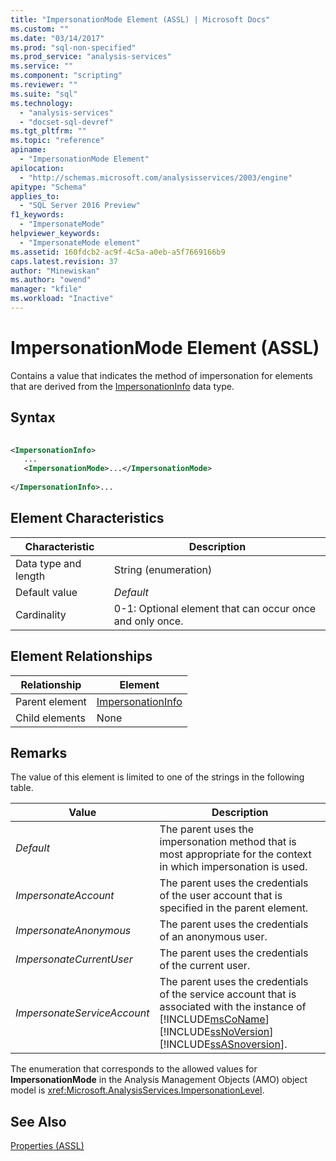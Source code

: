 ```yaml
---
title: "ImpersonationMode Element (ASSL) | Microsoft Docs"
ms.custom: ""
ms.date: "03/14/2017"
ms.prod: "sql-non-specified"
ms.prod_service: "analysis-services"
ms.service: ""
ms.component: "scripting"
ms.reviewer: ""
ms.suite: "sql"
ms.technology: 
  - "analysis-services"
  - "docset-sql-devref"
ms.tgt_pltfrm: ""
ms.topic: "reference"
apiname: 
  - "ImpersonationMode Element"
apilocation: 
  - "http://schemas.microsoft.com/analysisservices/2003/engine"
apitype: "Schema"
applies_to: 
  - "SQL Server 2016 Preview"
f1_keywords: 
  - "ImpersonateMode"
helpviewer_keywords: 
  - "ImpersonateMode element"
ms.assetid: 160fdcb2-ac9f-4c5a-a0eb-a5f7669166b9
caps.latest.revision: 37
author: "Minewiskan"
ms.author: "owend"
manager: "kfile"
ms.workload: "Inactive"
---
```

# ImpersonationMode Element (ASSL)
  Contains a value that indicates the method of impersonation for elements that are derived from the [ImpersonationInfo](../../../analysis-services/scripting/data-type/impersonationinfo-data-type-assl.md) data type.  
  
## Syntax  
  
```xml  
  
<ImpersonationInfo>  
   ...  
   <ImpersonationMode>...</ImpersonationMode>  
  
</ImpersonationInfo>...  
```  
  
## Element Characteristics  
  
|Characteristic|Description|  
|--------------------|-----------------|  
|Data type and length|String (enumeration)|  
|Default value|*Default*|  
|Cardinality|0-1: Optional element that can occur once and only once.|  
  
## Element Relationships  
  
|Relationship|Element|  
|------------------|-------------|  
|Parent element|[ImpersonationInfo](../../../analysis-services/scripting/data-type/impersonationinfo-data-type-assl.md)|  
|Child elements|None|  
  
## Remarks  
 The value of this element is limited to one of the strings in the following table.  
  
|Value|Description|  
|-----------|-----------------|  
|*Default*|The parent uses the impersonation method that is most appropriate for the context in which impersonation is used.|  
|*ImpersonateAccount*|The parent uses the credentials of the user account that is specified in the parent element.|  
|*ImpersonateAnonymous*|The parent uses the credentials of an anonymous user.|  
|*ImpersonateCurrentUser*|The parent uses the credentials of the current user.|  
|*ImpersonateServiceAccount*|The parent uses the credentials of the service account that is associated with the instance of [!INCLUDE[msCoName](../../../includes/msconame-md.md)] [!INCLUDE[ssNoVersion](../../../includes/ssnoversion-md.md)] [!INCLUDE[ssASnoversion](../../../includes/ssasnoversion-md.md)].|  
  
 The enumeration that corresponds to the allowed values for **ImpersonationMode** in the Analysis Management Objects (AMO) object model is <xref:Microsoft.AnalysisServices.ImpersonationLevel>.  
  
## See Also  
 [Properties &#40;ASSL&#41;](../../../analysis-services/scripting/properties/properties-assl.md)  
  
  
